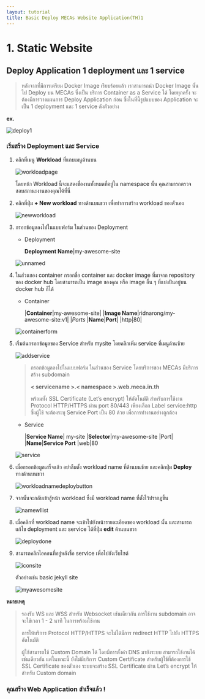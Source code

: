 ```yaml
---
layout: tutorial
title: Basic Deploy MECAs Website Application(TH)1
---
```


# 1. Static Website
## Deploy Application 1 deployment และ 1 service

>หลังจากที่มีการเตรียม Docker Image เรียบร้อยแล้ว เราสามารถนำ Docker Image นั้น ไป Deploy บน MECAs ซึ่งเป็น บริการ Container as a Service ได้ โดยทุกครั้ง จะต้องมีการวางแผนการ Deploy Application ก่อน ซึ่งในที่นี้รูปแบบของ Application จะเป็น 1 deployment และ 1 service ดังตัวอย่าง

**ex.**

![deploy1](/assets/deploy1.png)

### เริ่มสร้าง Deployment และ Service

1. คลิกที่เมนู **Workload** ที่แถบเมนูด้านบน

    ![workloadpage](/assets/workloadpage.png)

    โดยหน้า Workload นี้จะแสดงชื่องานทั้งหมดที่อยู่ใน namespace นั้น คุณสามารถตรวจสอบสถานะงานของคุณได้ที่นี่

2. คลิกที่ปุ่ม **+ New workload** ทางด้านบนขวา เพื่อทำการสร้าง workload ของตัวเอง

    ![newworkload](/assets/newworkload.png)

3. กรอกข้อมูลลงไปในแบบฟอร์ม ในส่วนของ Deployment

    - Deployment

        **Deployment Name**|my-awesome-site

    ![unnamed](/assets/unnamed.png)

4. ในส่วนของ container กรอกชื่อ container และ docker image ที่มาจาก repository ของ docker hub โดยสามารถเป็น image ของคุณ หรือ image อื่น ๆ ที่แบ่งปันอยู่บน docker hub ก็ได้

    - Container

        |**Container**|my-awesome-site|
        |**Image Name**|ridnarong/my-awesome-site:v1|
        |*Ports*
        |**Name**|**Port**|
        |http|80|

    ![containerform](/assets/containerform.png)

5. เริ่มต้นกรอกข้อมูลของ Service  สำหรับ mysite โดยคลิกเพิ่ม service ที่เมนูด้านซ้าย

    ![addservice](/assets/addservice.png)

    >กรอกข้อมูลลงไปในแบบฟอร์ม ในส่วนของ Service โดยบริการของ MECAs มีบริการสร้าง subdomain
    >
    >**< servicename >.< namespace >.web.meca.in.th**
    >
    >พร้อมทั้ง SSL Certificate (Let’s encrypt) ให้อัตโนมัติ สำหรับการใช้งาน Protocol HTTP/HTTPS ผ่าน port 80/443 เพียงเลือก Label service:http ซึ่งผู้ใช้ จะต้องระบุ Service Port  เป็น 80 ด้วย เพื่อการทำงานอย่างถูกต้อง

    - Service

        |**Service Name**| my-site
        |**Selector**|my-awesome-site
        |Port|
        |**Name**|**Service Port**
        |web|80


    ![service](/assets/service.png)

6. เมื่อกรอกข้อมูลเสร็จแล้ว อย่าลืมตั้ง workload name ที่ด้านบนซ้าย และคลิกปุ่ม **Deploy** ทางด้านบนขวา

    ![workloadnamedeploybutton](/assets/workloadnamedeploybutton.png)

7. จากนั้นจะกลับเข้าสู้หน้า workload ซึ่งมี workload name ที่ตั้งไว้ปรากฏขึ้น

    ![namewllist](/assets/namewllist.png)

8. เมื่อคลิกที่ workload name จะเข้าไปยังหน้ารายละเอียดของ workload นั้น และสามารถแก้ไข deployment และ service ได้ที่ปุ่ม **edit** ด้านบนขวา

    ![deploydone](/assets/deploydone.png)

9. สามารถคลิกไอคอนที่อยู่หลังชื่อ service เพื่อไปยังเว็บไซต์

    ![iconsite](/assets/iconsite.png)

    ตัวอย่างเช่น basic jekyll site

    ![myawesomesite](/assets/myawesomesite.png)

**หมายเหตุ**
>รองรับ WS และ WSS สำหรับ Websocket เช่นเดียวกัน การใช้งาน subdomain อาจจะใช้เวลา 1 - 2 นาที ในการพร้อมใช้งาน 
>
>การให้บริการ Protocol HTTP/HTTPS จะไม่ได้มีการ redirect HTTP ไปยัง HTTPS อัตโนมัติ 
>
>ผู้ใช้สามารถใช้ Custom Domain ได้ โดยมีการตั้งค่า DNS มายังระบบ สามารถใช้งานได้เช่นเดียวกัน แต่ในขณะนี้ ยังไม่มีบริการ Custom Certificate สำหรับผู้ใช้ที่ต้องการใช้ SSL Certificate ของตัวเอง ระบบจะสร้าง SSL Certificate ผ่าน Let’s encrypt ให้สำหรับ Custom domain


### คุณสร้าง Web Application สำเร็จแล้ว ! 
